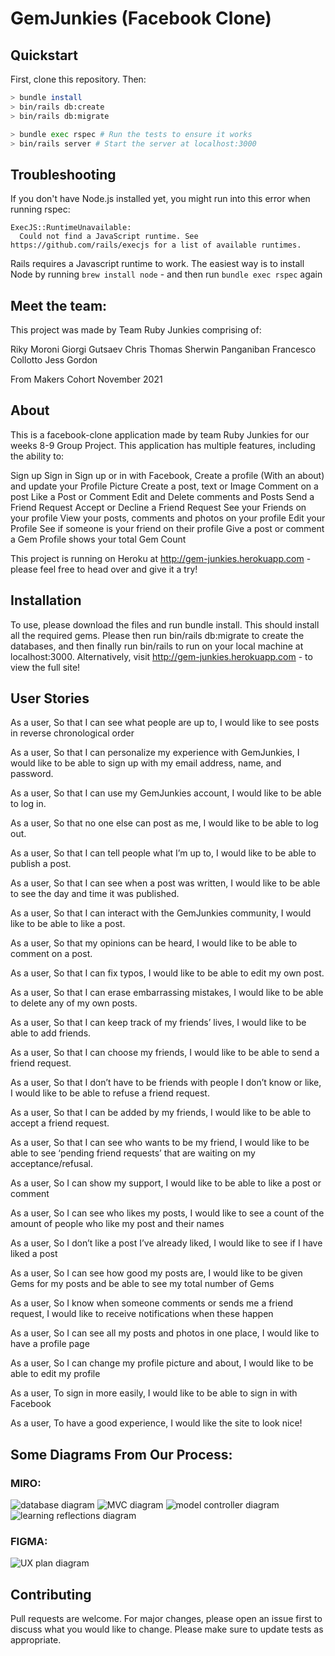# GemJunkies (Facebook Clone)

## Quickstart

First, clone this repository. Then:

```bash
> bundle install
> bin/rails db:create
> bin/rails db:migrate

> bundle exec rspec # Run the tests to ensure it works
> bin/rails server # Start the server at localhost:3000
```

## Troubleshooting

If you don't have Node.js installed yet, you might run into this error when running rspec:

```
ExecJS::RuntimeUnavailable:
  Could not find a JavaScript runtime. See https://github.com/rails/execjs for a list of available runtimes.
 ```

Rails requires a Javascript runtime to work. The easiest way is to install Node by running `brew install node` - and then run `bundle exec rspec` again

## Meet the team:

This project was made by Team Ruby Junkies comprising of:

Riky Moroni
Giorgi Gutsaev
Chris Thomas
Sherwin Panganiban
Francesco Collotto
Jess Gordon

From Makers Cohort November 2021

## About

This is a facebook-clone application made by team Ruby Junkies for our weeks 8-9 Group Project. This application has multiple features, including the ability to:

Sign up
Sign in 
Sign up or in with Facebook, 
Create a profile (With an about) and update your Profile Picture
Create a post, text or Image
Comment on a post
Like a Post or Comment
Edit and Delete comments and Posts
Send a Friend Request
Accept or Decline a Friend Request
See your Friends on your profile
View your posts, comments and photos on your profile
Edit your Profile
See if someone is your friend on their profile
Give a post or comment a Gem
Profile shows your total Gem Count

This project is running on Heroku at http://gem-junkies.herokuapp.com - please feel free to head over and give it a try!

## Installation

To use, please download the files and run bundle install. This should install all the required gems. Please then run bin/rails db:migrate to create the databases, and then finally run bin/rails to run on your local machine at localhost:3000. Alternatively, visit http://gem-junkies.herokuapp.com - to view the full site!

## User Stories

As a user,
So that I can see what people are up to,
I would like to see posts in reverse chronological order

As a user,
So that I can personalize my experience with GemJunkies,
I would like to be able to sign up with my email address, name, and password.

As a user,
So that I can use my GemJunkies account,
I would like to be able to log in.

As a user,
So that no one else can post as me,
I would like to be able to log out.

As a user,
So that I can tell people what I’m up to,
I would like to be able to publish a post.

As a user,
So that I can see when a post was written,
I would like to be able to see the day and time it was published.

As a user,
So that I can interact with the GemJunkies community,
I would like to be able to like a post.

As a user,
So that my opinions can be heard,
I would like to be able to comment on a post.

As a user,
So that I can fix typos,
I would like to be able to edit my own post.

As a user,
So that I can erase embarrassing mistakes,
I would like to be able to delete any of my own posts.

As a user,
So that I can keep track of my friends’ lives,
I would like to be able to add friends.

As a user,
So that I can choose my friends,
I would like to be able to send a friend request.

As a user,
So that I don’t have to be friends with people I don’t know or like,
I would like to be able to refuse a friend request.

As a user,
So that I can be added by my friends,
I would like to be able to accept a friend request.

As a user,
So that I can see who wants to be my friend,
I would like to be able to see ‘pending friend requests’ that are waiting on my acceptance/refusal.

As a user,
So I can show my support,
I would like to be able to like a post or comment

As a user,
So I can see who likes my posts,
I would like to see a count of the amount of people who like my post and their names

As a user,
So I don’t like a post I’ve already liked,
I would like to see if I have liked a post

As a user,
So I can see how good my posts are,
I would like to be given Gems for my posts and be able to see my total number of Gems

As a user,
So I know when someone comments or sends me a friend request,
I would like to receive notifications when these happen

As a user,
So I can see all my posts and photos in one place,
I would like to have a profile page

As a user,
So I can change my profile picture and about,
I would like to be able to edit my profile

As a user,
To sign in more easily,
I would like to be able to sign in with Facebook

As a user,
To have a good experience,
I would like the site to look nice!

## Some Diagrams From Our Process:

### MIRO:

![database diagram](./public/acebook-database.png)
![MVC diagram](./public/MVC.png)
![model controller diagram](./public/model-controller.png)
![learning reflections diagram](./public/learning-reflections.png)

### FIGMA:
![UX plan diagram](./public/UX-plan.png)

## Contributing

Pull requests are welcome. For major changes, please open an issue first to discuss what you would like to change.
Please make sure to update tests as appropriate.

